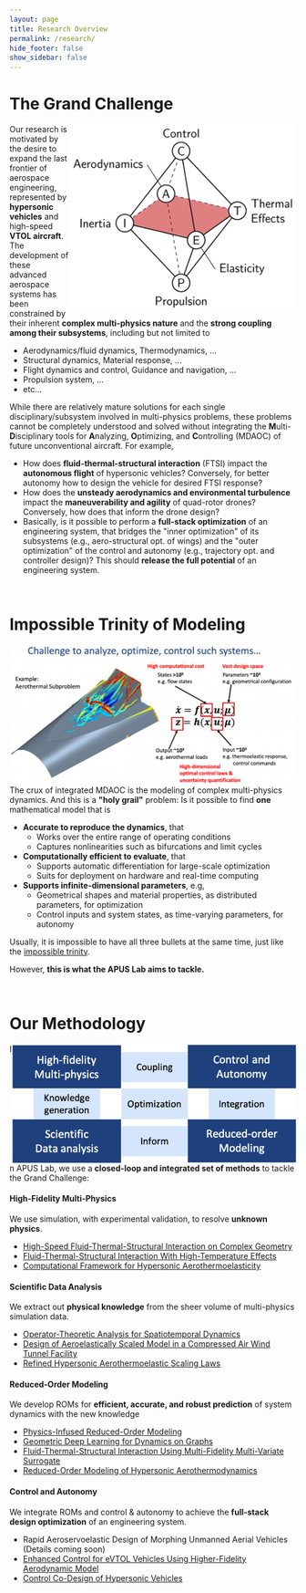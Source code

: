 ```yaml
---
layout: page
title: Research Overview
permalink: /research/
hide_footer: false
show_sidebar: false
---
```


# The Grand Challenge

<img src="/img/rsch_oct.png" align="right" width="400px"/>

Our research is motivated by the desire to expand the last frontier of aerospace engineering, represented by **hypersonic vehicles** and high-speed **VTOL aircraft**. The development of these advanced aerospace systems has been constrained by their inherent **complex multi-physics nature** and the **strong coupling among their subsystems**, including but not limited to

+ Aerodynamics/fluid dynamics, Thermodynamics, ...
+ Structural dynamics, Material response, ...
+ Flight dynamics and control, Guidance and navigation, ...
+ Propulsion system, ...
+ etc...

While there are relatively mature solutions for each single disciplinary/subsystem involved in multi-physics problems, these problems cannot be completely understood and solved without integrating the **M**ulti-**D**isciplinary tools for **A**nalyzing, **O**ptimizing, and **C**ontrolling (MDAOC) of future unconventional aircraft.  For example,

+ How does **fluid-thermal-structural interaction** (FTSI) impact the **autonomous flight** of hypersonic vehicles?  Conversely, for better autonomy how to design the vehicle for desired FTSI response?
+ How does the **unsteady aerodynamics and environmental turbulence** impact the **maneuverability and agility** of quad-rotor drones?  Conversely, how does that inform the drone design?
+ Basically, is it possible to perform a **full-stack optimization** of an engineering system, that bridges the "inner optimization" of its subsystems (e.g., aero-structural opt. of wings) and the "outer optimization" of the control and autonomy (e.g., trajectory opt. and controller design)?  This should **release the full potential** of an engineering system.

<br clear="right"/>

# Impossible Trinity of Modeling

<img src="/img/post_2109.png" align="right" width="600px"/>

The crux of integrated MDAOC is the modeling of complex multi-physics dynamics.  And this is a **"holy grail"** problem:  Is it possible to find **one** mathematical model that is
+ **Accurate to reproduce the dynamics**, that
  - Works over the entire range of operating conditions
  - Captures nonlinearities such as bifurcations and limit cycles
+ **Computationally efficient to evaluate**, that
  - Supports automatic differentiation for large-scale optimization
  - Suits for deployment on hardware and real-time computing
+ **Supports infinite-dimensional parameters**, e.g,
  - Geometrical shapes and material properties, as distributed parameters, for optimization
  - Control inputs and system states, as time-varying parameters, for autonomy

Usually, it is impossible to have all three bullets at the same time, just like the [impossible trinity](https://en.wikipedia.org/wiki/Impossible_trinity).

However, **this is what the APUS Lab aims to tackle.**

<br clear="right"/>


# Our Methodology

<img src="/img/home_sum.png" align="right" width="500"/>

In APUS Lab, we use a **closed-loop and integrated set of methods** to tackle the Grand Challenge:

#### High-Fidelity Multi-Physics
We use simulation, with experimental validation, to resolve **unknown physics**.
+ [High-Speed Fluid-Thermal-Structural Interaction on Complex Geometry](/rsch_csr/)
+ [Fluid-Thermal-Structural Interaction With High-Temperature Effects](/rsch_ht_ftsi/)
+ [Computational Framework for Hypersonic Aerothermoelasticity](/rsch_hypate/)

#### Scientific Data Analysis
We extract out **physical knowledge** from the sheer volume of multi-physics simulation data.
+ [Operator-Theoretic Analysis for Spatiotemporal Dynamics](/rsch_std/)
+ [Design of Aeroelastically Scaled Model in a Compressed Air Wind Tunnel Facility](/news_st23/#aeroelastic-scaling)
+ [Refined Hypersonic Aerothermoelastic Scaling Laws](/rsch_ate_scl/)

#### Reduced-Order Modeling
We develop ROMs for **efficient, accurate, and robust prediction** of system dynamics with the new knowledge
+ [Physics-Infused Reduced-Order Modeling](/rsch_pirom/)
+ [Geometric Deep Learning for Dynamics on Graphs](/rsch_dgn/)
+ [Fluid-Thermal-Structural Interaction Using Multi-Fidelity Multi-Variate Surrogate](/rsch_ht_ftsi/)
+ [Reduced-Order Modeling of Hypersonic Aerothermodynamics](/rsch_rom_scl/)

#### Control and Autonomy
We integrate ROMs and control & autonomy to achieve the **full-stack design optimization** of an engineering system.
+ Rapid Aeroservoelastic Design of Morphing Unmanned Aerial Vehicles (Details coming soon)
+ [Enhanced Control for eVTOL Vehicles Using Higher-Fidelity Aerodynamic Model](/news_st23/#landing-of-evtol)
+ [Control Co-Design of Hypersonic Vehicles](/rsch_hyp_ccd/)

<br clear="right"/>
